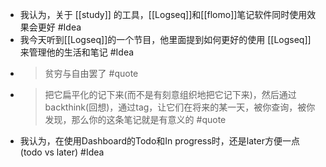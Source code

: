 - 我认为，关于 [[study]] 的工具，[[Logseq]]和[[flomo]]笔记软件同时使用效果会更好 #Idea
- 我今天听到[[Logseq]]的一个节目，他里面提到如何更好的使用 [[Logseq]] 来管理他的生活和笔记 #Idea
- >贫穷与自由罢了 #quote
- >把它扁平化的记下来(而不是有刻意组织地把它记下来)，然后通过backthink(回想)，通过tag，让它们在将来的某一天，被你查询，被你发现，那么你的这条笔记就是有意义的 #quote
- 我认为，在使用Dashboard的Todo和In progress时，还是later方便一点(todo vs later) #Idea
